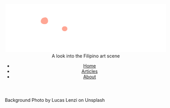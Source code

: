 <html>
<head>
<title>Seening | Main Page</title>
<style type="text/css">

header {background: #ffa694; margin: 0; padding-top: 20px; padding-bottom: 0px;
	font-family: "Impact", Charcoal, sans-serif; color: white; font-size: 150%
	position: fixed;
  top: 0;
  width: 100%;
	}

body {background-image: url("lucas-lenzi-6p8G9gOP_4E-unsplash.jpg"); background-size: cover; background-color: #b4d5cf}

div.main {font-family: "Helvetica", Arial, sans-serif;
	color: #246561; background: #e3f7f3;
	margin-left: 20%; margin-right: 20%; padding-left: 30px; padding-right: 30px; padding-top: 3px; padding-bottom: 3px; font-size: 13pt}

	div.main p { text-indent: 25px; }
	div.main a { color: #59877e }
	
h1 {font-family: "Impact", Charcoal, sans-serif; color: #e3f7f3; text-align: center;
	font-size: 32pt; background-color: #246561;} 

div.byline {font-family: Verdana, Geneva, sans-serif; background: transparent; color: white;
	margin-left: 21%; margin-right: 20%;
	padding-bottom: 1px; padding-left:20px; padding-right:20px;
	border-left: 5px solid #ffa694}

div.medium {font-family: "Helvetica", Arial, sans-serif;}

div.credits {font-family: "Helvetica", Arial, sans-serif; text-align: right; color: white}

div.cap {font-family: "Helvetica", Arial, sans-serif; text-align: center; color:  #59877e; font-size: small}
	div.cap a {color:  #ffa694}
	
div.light {color: #59877e; background: #b4d5cf}


ul {
  list-style-type: none;
  margin: 0;
  padding: 0;
  overflow: hidden;
 background-color: #59877e
  
}

li {
  float: left;
}

li a {
  display: block;
  color: white;
  text-align: center;
  padding: 14px 16px;
  text-decoration: none;
}

li a:hover {
  background-color: #246561;
}
	
	.active {
  background-color: #ffa694;
}
	

</style>


<header>
<center>
<img src="SeeningLogo.png" width="500" height="150" alt="Seening"></img>
 A look into the Filipino art scene
</center>
<ul>
  <li><a class="active" href="#home">Home</a></li>
  <li><a href="#articles">Articles</a></li>
  <li><a href="#about">About</a></li>
</ul>
</header>
	
</head>



<body>



<div class="credits">

<p>Background Photo by Lucas Lenzi on Unsplash</p>

</div>
</body>
</html>

